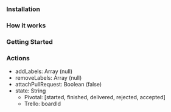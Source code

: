 ### Installation

### How it works

### Getting Started

### Actions
- addLabels: Array<String> (null)
- removeLabels: Array<String> (null)
- attachPullRequest: Boolean (false)
- state: String
  - Pivotal: [started, finished, delivered, rejected, accepted]
  - Trello: boardId
